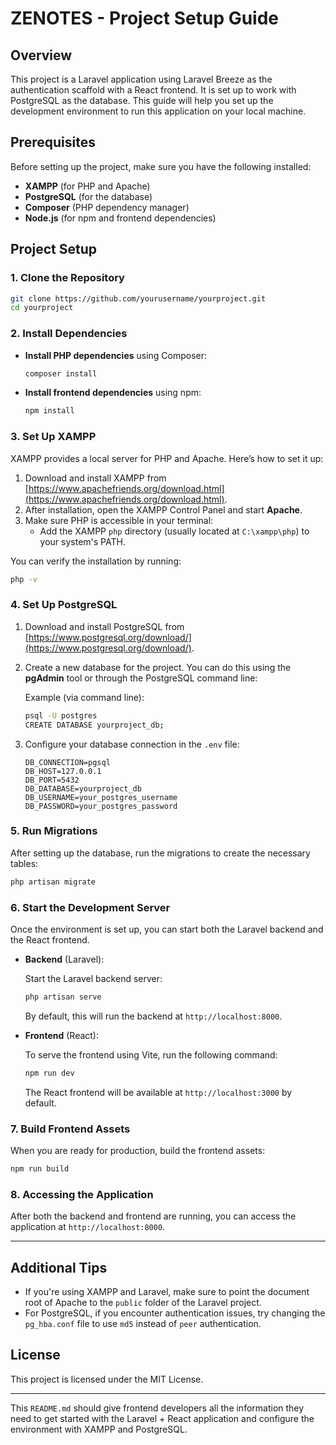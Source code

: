 

# ZENOTES - Project Setup Guide

## Overview

This project is a Laravel application using Laravel Breeze as the authentication scaffold with a React frontend. It is set up to work with PostgreSQL as the database. This guide will help you set up the development environment to run this application on your local machine.

## Prerequisites

Before setting up the project, make sure you have the following installed:

- **XAMPP** (for PHP and Apache)
- **PostgreSQL** (for the database)
- **Composer** (PHP dependency manager)
- **Node.js** (for npm and frontend dependencies)

## Project Setup

### 1. Clone the Repository

```bash
git clone https://github.com/yourusername/yourproject.git
cd yourproject
```

### 2. Install Dependencies

- **Install PHP dependencies** using Composer:

    ```bash
    composer install
    ```

- **Install frontend dependencies** using npm:

    ```bash
    npm install
    ```

### 3. Set Up XAMPP

XAMPP provides a local server for PHP and Apache. Here’s how to set it up:

1. Download and install XAMPP from [https://www.apachefriends.org/download.html](https://www.apachefriends.org/download.html).
2. After installation, open the XAMPP Control Panel and start **Apache**.
3. Make sure PHP is accessible in your terminal:
    - Add the XAMPP `php` directory (usually located at `C:\xampp\php`) to your system's PATH.

You can verify the installation by running:

```bash
php -v
```

### 4. Set Up PostgreSQL

1. Download and install PostgreSQL from [https://www.postgresql.org/download/](https://www.postgresql.org/download/).
2. Create a new database for the project. You can do this using the **pgAdmin** tool or through the PostgreSQL command line:

   Example (via command line):
   ```bash
   psql -U postgres
   CREATE DATABASE yourproject_db;
   ```

3. Configure your database connection in the `.env` file:

   ```env
   DB_CONNECTION=pgsql
   DB_HOST=127.0.0.1
   DB_PORT=5432
   DB_DATABASE=yourproject_db
   DB_USERNAME=your_postgres_username
   DB_PASSWORD=your_postgres_password
   ```

### 5. Run Migrations

After setting up the database, run the migrations to create the necessary tables:

```bash
php artisan migrate
```

### 6. Start the Development Server

Once the environment is set up, you can start both the Laravel backend and the React frontend.

- **Backend** (Laravel):

  Start the Laravel backend server:

   ```bash
   php artisan serve
   ```

  By default, this will run the backend at `http://localhost:8000`.

- **Frontend** (React):

  To serve the frontend using Vite, run the following command:

   ```bash
   npm run dev
   ```

  The React frontend will be available at `http://localhost:3000` by default.

### 7. Build Frontend Assets

When you are ready for production, build the frontend assets:

```bash
npm run build
```

### 8. Accessing the Application

After both the backend and frontend are running, you can access the application at `http://localhost:8000`.

---

## Additional Tips

- If you're using XAMPP and Laravel, make sure to point the document root of Apache to the `public` folder of the Laravel project.
- For PostgreSQL, if you encounter authentication issues, try changing the `pg_hba.conf` file to use `md5` instead of `peer` authentication.

## License

This project is licensed under the MIT License.

---

This `README.md` should give frontend developers all the information they need to get started with the Laravel + React application and configure the environment with XAMPP and PostgreSQL.
